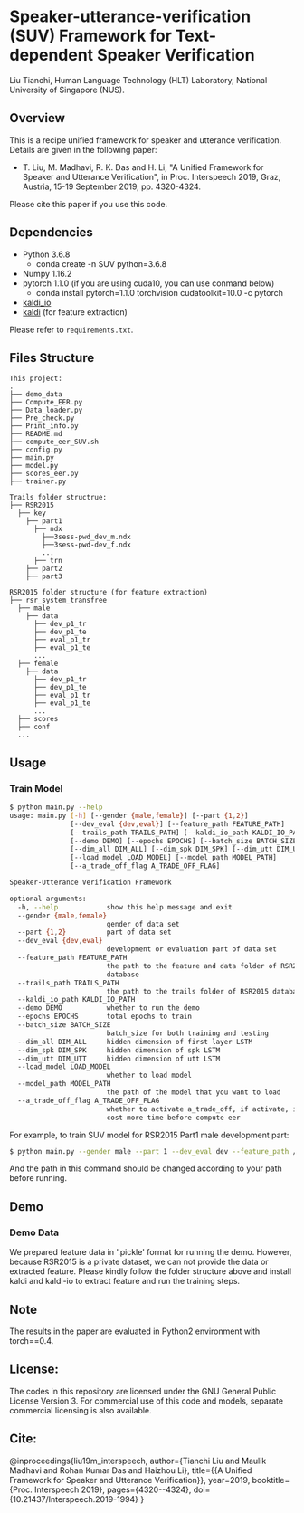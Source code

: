 # Speaker-utterance-verification (SUV) Framework for Text-dependent Speaker Verification

Liu Tianchi, 
Human Language Technology (HLT) Laboratory,
National University of Singapore (NUS).

## Overview

This is a recipe unified framework for speaker and utterance verification.
Details are given in the following paper:

- T. Liu, M. Madhavi, R. K. Das and H. Li, "A Unified Framework for Speaker and Utterance Verification", in Proc. Interspeech 2019, Graz, Austria, 15-19 September 2019, pp. 4320-4324.

Please cite this paper if you use this code.


## Dependencies

* Python 3.6.8
  - conda create -n SUV python=3.6.8
* Numpy 1.16.2
* pytorch 1.1.0
  (if you are using cuda10, you can use conmand below)
  - conda install pytorch=1.1.0 torchvision cudatoolkit=10.0 -c pytorch
* [kaldi_io](https://github.com/vesis84/kaldi-io-for-python)
* [kaldi](https://github.com/kaldi-asr/kaldi) (for feature extraction)

Please refer to `requirements.txt`.

## Files Structure

```
This project:
.
├── demo_data
├── Compute_EER.py
├── Data_loader.py
├── Pre_check.py
├── Print_info.py
├── README.md
├── compute_eer_SUV.sh
├── config.py
├── main.py
├── model.py
├── scores_eer.py
├── trainer.py

Trails folder structrue:
├── RSR2015
  ├── key
    ├── part1
      ├── ndx
        ├──3sess-pwd_dev_m.ndx
        ├──3sess-pwd-dev_f.ndx
        ...
      ├── trn 
    ├── part2
    ├── part3
    
RSR2015 folder structure (for feature extraction)
├── rsr_system_transfree
  ├── male
    ├── data
      ├── dev_p1_tr
      ├── dev_p1_te
      ├── eval_p1_tr
      ├── eval_p1_te
      ...
  ├── female
    ├── data
      ├── dev_p1_tr
      ├── dev_p1_te
      ├── eval_p1_tr
      ├── eval_p1_te
      ...
  ├── scores
  ├── conf
  ...
```

## Usage

### Train Model

```bash
$ python main.py --help
usage: main.py [-h] [--gender {male,female}] [--part {1,2}]
               [--dev_eval {dev,eval}] [--feature_path FEATURE_PATH]
               [--trails_path TRAILS_PATH] [--kaldi_io_path KALDI_IO_PATH]
               [--demo DEMO] [--epochs EPOCHS] [--batch_size BATCH_SIZE]
               [--dim_all DIM_ALL] [--dim_spk DIM_SPK] [--dim_utt DIM_UTT]
               [--load_model LOAD_MODEL] [--model_path MODEL_PATH]
               [--a_trade_off_flag A_TRADE_OFF_FLAG]

Speaker-Utterance Verification Framework

optional arguments:
  -h, --help            show this help message and exit
  --gender {male,female}
                        gender of data set
  --part {1,2}          part of data set
  --dev_eval {dev,eval}
                        development or evaluation part of data set
  --feature_path FEATURE_PATH
                        the path to the feature and data folder of RSR2015
                        database
  --trails_path TRAILS_PATH
                        the path to the trails folder of RSR2015 database
  --kaldi_io_path KALDI_IO_PATH
  --demo DEMO           whether to run the demo
  --epochs EPOCHS       total epochs to train
  --batch_size BATCH_SIZE
                        batch_size for both training and testing
  --dim_all DIM_ALL     hidden dimension of first layer LSTM
  --dim_spk DIM_SPK     hidden dimension of spk LSTM
  --dim_utt DIM_UTT     hidden dimension of utt LSTM
  --load_model LOAD_MODEL
                        whether to load model
  --model_path MODEL_PATH
                        the path of the model that you want to load
  --a_trade_off_flag A_TRADE_OFF_FLAG
                        whether to activate a_trade_off, if activate, it may
                        cost more time before compute eer

```

For example, to train SUV model for RSR2015 Part1 male development part:
```bash
$ python main.py --gender male --part 1 --dev_eval dev --feature_path /home/tianchi/Desktop/kaldi/egs/rsr_system_transfree/ --trails_path /home/tianchi/database/RSR2015/key/
```
And the path in this command should be changed according to your path before running.

## Demo

### Demo Data

We prepared feature data in '.pickle' format for running the demo. However, because RSR2015 is a private dataset, we can not provide the data or extracted feature. Please kindly follow the folder structure above and install kaldi and kaldi-io to extract feature and run the training steps.

## Note
The results in the paper are evaluated in Python2 environment with torch==0.4.

## License:
The codes in this repository are licensed under the GNU General Public License Version 3. For commercial use of this code and models, separate commercial licensing is also available. 

## Cite:

@inproceedings{liu19m_interspeech,
  author={Tianchi Liu and Maulik Madhavi and Rohan Kumar Das and Haizhou Li},
  title={{A Unified Framework for Speaker and Utterance Verification}},
  year=2019,
  booktitle={Proc. Interspeech 2019},
  pages={4320--4324},
  doi={10.21437/Interspeech.2019-1994}
}
